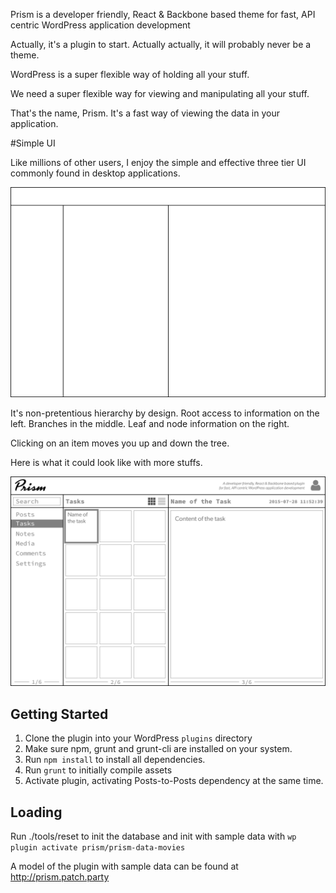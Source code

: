 Prism is a developer friendly, React & Backbone based theme for fast, API centric WordPress application development

Actually, it's a plugin to start. Actually actually, it will probably never be a theme.

WordPress is a super flexible way of holding all your stuff.

We need a super flexible way for viewing and manipulating all your stuff.

That's the name, Prism. It's a fast way of viewing the data in your application.

#Simple UI

Like millions of other users, I enjoy the simple and effective three tier UI commonly found in desktop applications.

![prism-skeleton](docs/prism-skeleton.png)

It's non-pretentious hierarchy by design. Root access to information on the left. Branches in the middle. Leaf and node information on the right.

Clicking on an item moves you up and down the tree.

Here is what it could look like with more stuffs.

![prism](docs/prism.png)


## Getting Started

1. Clone the plugin into your WordPress `plugins` directory
1. Make sure npm, grunt and grunt-cli are installed on your system.
1. Run `npm install` to install all dependencies.
1. Run `grunt` to initially compile assets
1. Activate plugin, activating Posts-to-Posts dependency at the same time.


## Loading

Run ./tools/reset to init the database and init with sample data with `wp plugin activate prism/prism-data-movies`

A model of the plugin with sample data can be found at <http://prism.patch.party>
